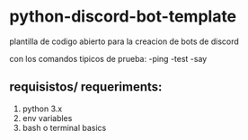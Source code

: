 # python-discord-bot-template
plantilla de codigo abierto para la creacion de bots de discord

con los comandos tipicos de prueba:
-ping
-test
-say

## requisistos/ requeriments:
1. python 3.x
2. env variables
3. bash o terminal basics
